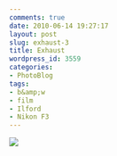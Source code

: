 ```yaml
---
comments: true
date: 2010-06-14 19:27:17
layout: post
slug: exhaust-3
title: Exhaust
wordpress_id: 3559
categories:
- PhotoBlog
tags:
- b&amp;w
- film
- Ilford
- Nikon F3
---
```


![](http://ryanfitzer.com/main/wp-content/uploads/2010/06/exhaust1.jpg)
